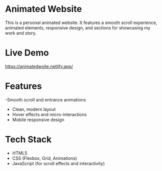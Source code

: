 # Animated Website
This is a personal animated website. It features a smooth scroll experience, animated elements, responsive design, and sections for showcasing my work and story.

# Live Demo
https://animatedwsite.netlify.app/ 

# Features
-Smooth scroll and entrance animations
- Clean, modern layout
- Hover effects and micro-interactions
- Mobile responsive design

# Tech Stack
- HTML5
- CSS (Flexbox, Grid, Animations)
- JavaScript (for scroll effects and interactivity)
